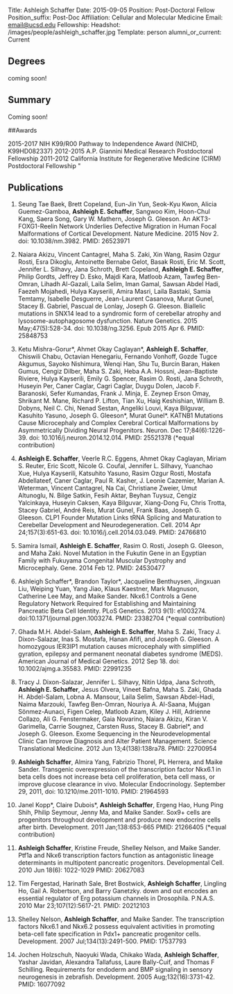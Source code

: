 Title: Ashleigh Schaffer
Date: 2015-09-05
Position: Post-Doctoral Fellow
Position_suffix: Post-Doc
Affiliation: Cellular and Molecular Medicine
Email: email@ucsd.edu
Fellowship: 
Headshot: /images/people/ashleigh_schaffer.jpg
Template: person
alumni_or_current: Current

## Degrees

coming soon!

## Summary

Coming soon!

##Awards

2015-2017	NIH K99/R00 Pathway to Independence Award (NICHD, K99HD082337)
2012-2015	A.P. Giannini Medical Research Postdoctoral Fellowship
2011-2012	California Institute for Regenerative Medicine (CIRM) Postdoctoral Fellowship "

## Publications

1.	Seung Tae Baek, Brett Copeland, Eun-Jin Yun, Seok-Kyu Kwon, Alicia Guemez-Gamboa, **Ashleigh E. Schaffer**, Sangwoo Kim, Hoon-Chul Kang, Saera Song, Gary W. Mathern, Joseph G. Gleeson. An AKT3-FOXG1-Reelin Network Underlies Defective Migration in Human Focal Malformations of Cortical Development. Nature Medicine. 2015 Nov 2. doi: 10.1038/nm.3982. PMID: 26523971

2.	Naiara Akizu, Vincent Cantagrel, Maha S. Zaki, Xin Wang, Rasim Ozgur Rosti, Esra Dikoglu, Antoinette Bernabe Gelot, Basak Rosti, Eric M. Scott, Jennifer L. Silhavy, Jana Schroth, Brett Copeland, **Ashleigh E. Schaffer**, Philip Gordts, Jeffrey D. Esko, Majdi Kara, Matloob Azam, Tawfeg Ben-Omran, Lihadh Al-Gazali, Laila Selim, Iman Gamal, Sawsan Abdel Hadi, Faezeh Mojahedi, Hulya Kayserili, Amira Masri, Laila Bastaki, Samia Temtamy, Isabelle Desguerre, Jean-Laurent Casanova, Murat Gunel, Stacey B. Gabriel, Pascual de Lonlay, Joseph G. Gleeson. Biallelic mutations in SNX14 lead to a syndromic form of cerebellar atrophy and lysosome-autophagosome dysfunction. Nature Genetics. 2015 May;47(5):528-34. doi: 10.1038/ng.3256. Epub 2015 Apr 6. PMID: 25848753

3.	Ketu Mishra-Gorur*, Ahmet Okay Caglayan*, **Ashleigh E. Schaffer**, Chiswili Chabu, Octavian Henegariu, Fernando Vonhoff, Gozde Tugce Akgumus, Sayoko Nishimura, Wenqi Han, Shu Tu, Burcin Baran, Haken Gumus, Cengiz Dilber, Maha S. Zaki, Heba A.A. Hossni, Jean-Baptiste Riviere, Hulya Kayserili, Emily G. Spencer, Rasim O. Rosti, Jana Schroth, Huseyin Per, Caner Caglar, Cagri Caglar, Duygu Dolen, Jacob F. Baranoski, Sefer Kumandas, Frank J. Minja, E. Zeynep Erson Omay, Shrikant M. Mane, Richard P. Lifton, Tian Xu, Haig Keshishian, William B. Dobyns, Neil C. Chi, Nenad Sestan, Angeliki Louvi, Kaya Bilguvar, Kasuhito Yasuno, Joseph G. Gleeson*, Murat Gunel*. KATNB1 Mutations Cause Microcephaly and Complex Cerebral Cortical Malformations by Asymmetrically Dividing Neural Progenitors. Neuron. Dec 17;84(6):1226-39. doi: 10.1016/j.neuron.2014.12.014. PMID: 25521378 (*equal contribution)

4.	**Ashleigh E. Schaffer**, Veerle R.C. Eggens, Ahmet Okay Caglayan, Miriam S. Reuter, Eric Scott, Nicole G. Coufal, Jennifer L. Silhavy, Yuanchao Xue, Hulya Kayserili, Katsuhito Yasuno, Rasim Ozgur Rosti, Mostafa Abdellateef, Caner Caglar, Paul R. Kasher, J. Leonie Cazemier, Marian A. Weterman, Vincent Cantagrel, Na Cai, Christiane Zweier, Umut Altunoglu, N. Bilge Satkin, Fesih Aktar, Beyhan Tuysuz, Cengiz Yalcinkaya, Huseyin Caksen, Kaya Bilguvar, Xiang-Dong Fu, Chris Trotta, Stacey Gabriel, André Reis, Murat Gunel, Frank Baas, Joseph G. Gleeson. CLP1 Founder Mutation Links tRNA Splicing and Maturation to Cerebellar Development and Neurodegeneration. Cell. 2014 Apr 24;157(3):651-63. doi: 10.1016/j.cell.2014.03.049. PMID: 24766810

5.  Samira Ismail, **Ashleigh E. Schaffer**, Rasim O. Rosti, Joseph G. Gleeson, and Maha Zaki. Novel Mutation in the Fukutin Gene in an Egyptian Family with Fukuyama Congenital Muscular Dystrophy and Microcephaly. Gene. 2014 Feb 12. PMID: 24530477
6.	Ashleigh Schaffer*, Brandon Taylor*, Jacqueline Benthuysen, Jingxuan Liu, Weiping Yuan, Yang Jiao, Klaus Kaestner, Mark Magnuson, Catherine Lee May, and Maike Sander. Nkx6.1 Controls a Gene Regulatory Network Required for Establishing and Maintaining Pancreatic Beta Cell Identity. PLoS Genetics. 2013 9(1): e1003274. doi:10.1371/journal.pgen.1003274. PMID: 23382704 (*equal contribution)

7.	Ghada M.H. Abdel-Salam, **Ashleigh E. Schaffer**, Maha S. Zaki, Tracy J. Dixon-Salazar, Inas S. Mostafa, Hanan Afifi, and Joseph G. Gleeson. A homozygous IER3IP1 mutation causes microcephaly with simplified gyration, epilepsy and permanent neonatal diabetes syndrome (MEDS). American Journal of Medical Genetics. 2012 Sep 18. doi: 10.1002/ajmg.a.35583. PMID: 22991235 

8.	Tracy J. Dixon-Salazar, Jennifer L. Silhavy, Nitin Udpa, Jana Schroth, **Ashleigh E. Schaffer**, Jesus Olvera, Vineet Bafna, Maha S. Zaki, Ghada H. Abdel-Salam, Lobna A. Mansour, Laila Selim, Sawsan Abdel-Hadi, Naima Marzouki, Tawfeg Ben-Omran, Nouriya A. Al-Saana, Mujgan Sönmez-Aunaci, Figen Celep, Matloob Azam, Kiley J. Hill, Adrienne Collazo, Ali G. Fenstermaker, Gaia Novarino, Naiara Akizu, Kiran V. Garimella, Carrie Sougnez, Carsten Russ, Stacey B. Gabriel*, and Joseph G. Gleeson. Exome Sequencing in the Neurodevelopmental Clinic Can Improve Diagnosis and Alter Patient Management. Science Translational Medicine. 2012 Jun 13;4(138):138ra78. PMID: 22700954

9.	**Ashleigh Schaffer**, Almira Yang, Fabrizio Thorel, PL Herrera, and Maike Sander. Transgenic overexpression of the transcription factor Nkx6.1 in beta cells does not increase beta cell proliferation, beta cell mass, or improve glucose clearance in vivo. Molecular Endocrinology. September 29, 2011, doi: 10.1210/me.2011-1010. PMID: 21964593

10.	Janel Kopp*, Claire Dubois*, **Ashleigh Schaffer**, Ergeng Hao, Hung Ping Shih, Philip Seymour, Jenny Ma, and Maike Sander. Sox9+ cells are progenitors throughout development and produce new endocrine cells after birth. Development. 2011 Jan;138:653-665 PMID: 21266405 (*equal contribution)

11.	**Ashleigh Schaffer**, Kristine Freude, Shelley Nelson, and Maike Sander. Ptf1a and Nkx6 transcription factors function as antagonistic lineage determinants in multipotent pancreatic progenitors. Developmental Cell. 2010 Jun 18(6): 1022-1029 PMID: 20627083

12.	Tim Fergestad, Harinath Sale, Bret Bostwick, **Ashleigh Schaffer**, Lingling Ho, Gail A. Robertson, and Barry Ganetzky. down and out encodes an essential regulator of Erg potassium channels in Drosophila. P.N.A.S. 2010 Mar 23;107(12):5617-21. PMID: 20212103

13.	Shelley Nelson, **Ashleigh Schaffer**, and Maike Sander. The transcription factors Nkx6.1 and Nkx6.2 possess equivalent activities in promoting beta-cell fate specification in Pdx1+ pancreatic progenitor cells. Development. 2007 Jul;134(13):2491-500. PMID: 17537793

14.	Jochen Holzschuh, Naoyuki Wada, Chikako Wada, **Ashleigh Schaffer**, Yashar Javidan, Alexandra Tallafuss, Laure Bally-Cuif, and Thomas F Schilling. Requirements for endoderm and BMP signaling in sensory neurogenesis in zebrafish. Development. 2005 Aug;132(16):3731-42. PMID: 16077092

